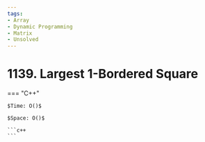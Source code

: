 ```yaml
---
tags:
- Array
- Dynamic Programming
- Matrix
- Unsolved
---
```



# 1139. Largest 1-Bordered Square

=== "C++"

    $Time: O()$

    $Space: O()$

    ```c++
    ```